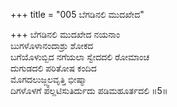 +++
title = "005 ಬೆಗಡಿನಲಿ ಮುದಖೇದ"

+++
ಬೆಗಡಿನಲಿ ಮುದಖೇದ ನಯನಾಂ  
ಬುಗಳೊಳಾನಂದಾಶ್ರು ಶೋಕದ  
ಬಗೆಯೊಳುಬ್ಬಿದ ನಗೆಯಲಾ ಸ್ವೇದದಲಿ ರೋಮಾಂಚ  
ದುಗುಡದಲಿ ಪರಿತೋಷ ಕಂದಿದ  
ಮೊಗದಲುಜ್ಜ್ವಲವೃತ್ತಿ ಭೀಷ್ಮಾ  
ದಿಗಳೊಳಗೆ ಪಲ್ಲಟಿಸುತಿರ್ದುದು ಪಡಿಮಹೂರ್ತದಲಿ    ॥5॥